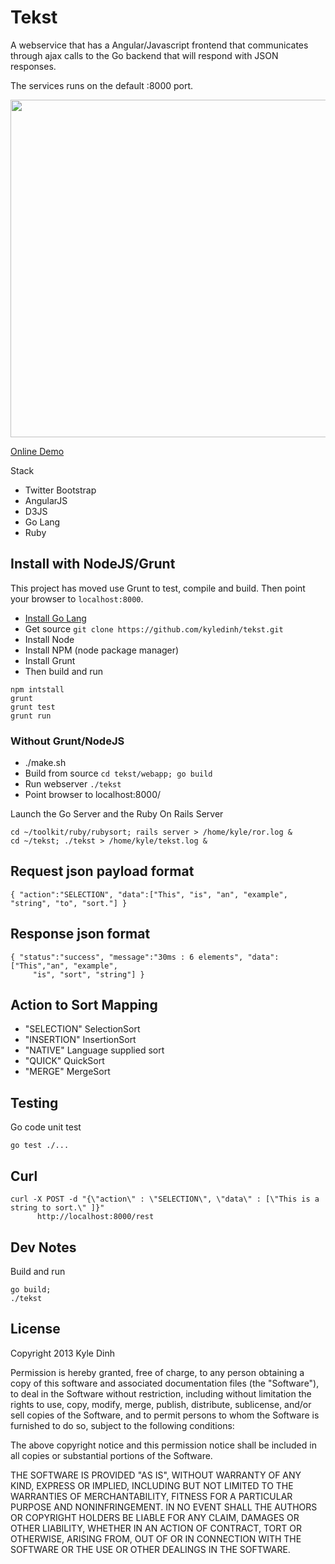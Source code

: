 # Tekst

A webservice that has a Angular/Javascript frontend that communicates through ajax calls to the Go backend that will respond with JSON responses.

The services runs on the default :8000 port.

<a href="http://kyledinh.com:8000/"><img src="https://raw.github.com/kyledinh/tekst/master/webapp/img/tekstapp_screen.png" height="540" width="600" /></a>

[Online Demo](http://kyledinh.com:8000/view/)

Stack
* Twitter Bootstrap
* AngularJS
* D3JS
* Go Lang
* Ruby


## Install with NodeJS/Grunt
This project has moved use Grunt to test, compile and build. Then point your browser to `localhost:8000`.

* [Install Go Lang](https://github.com/kyledinh/toolkit/wiki/Go)
* Get source `git clone https://github.com/kyledinh/tekst.git`
* Install Node
* Install NPM (node package manager)
* Install Grunt
* Then build and run
```
npm intstall
grunt
grunt test
grunt run 
``` 

### Without Grunt/NodeJS
* ./make.sh
* Build from source `cd tekst/webapp; go build`
* Run webserver `./tekst`
* Point browser to localhost:8000/ 


Launch the Go Server and the Ruby On Rails Server
```
cd ~/toolkit/ruby/rubysort; rails server > /home/kyle/ror.log &
cd ~/tekst; ./tekst > /home/kyle/tekst.log &
```

## Request json payload format
```
{ "action":"SELECTION", "data":["This", "is", "an", "example", "string", "to", "sort."] }
```

## Response json format
```
{ "status":"success", "message":"30ms : 6 elements", "data": ["This","an", "example",
     "is", "sort", "string"] }
```

## Action to Sort Mapping
* "SELECTION" SelectionSort
* "INSERTION" InsertionSort
* "NATIVE" Language supplied sort
* "QUICK" QuickSort
* "MERGE" MergeSort

## Testing
Go code unit test
```
go test ./...
```

## Curl
```
curl -X POST -d "{\"action\" : \"SELECTION\", \"data\" : [\"This is a string to sort.\" ]}" 
      http://localhost:8000/rest
```

## Dev Notes
Build and run
```
go build;
./tekst
```

## License
Copyright 2013 Kyle Dinh

Permission is hereby granted, free of charge, to any person obtaining a copy
of this software and associated documentation files (the "Software"), to deal
in the Software without restriction, including without limitation the rights
to use, copy, modify, merge, publish, distribute, sublicense, and/or sell
copies of the Software, and to permit persons to whom the Software is
furnished to do so, subject to the following conditions:

The above copyright notice and this permission notice shall be included in
all copies or substantial portions of the Software.

THE SOFTWARE IS PROVIDED "AS IS", WITHOUT WARRANTY OF ANY KIND, EXPRESS OR
IMPLIED, INCLUDING BUT NOT LIMITED TO THE WARRANTIES OF MERCHANTABILITY,
FITNESS FOR A PARTICULAR PURPOSE AND NONINFRINGEMENT. IN NO EVENT SHALL THE
AUTHORS OR COPYRIGHT HOLDERS BE LIABLE FOR ANY CLAIM, DAMAGES OR OTHER
LIABILITY, WHETHER IN AN ACTION OF CONTRACT, TORT OR OTHERWISE, ARISING FROM,
OUT OF OR IN CONNECTION WITH THE SOFTWARE OR THE USE OR OTHER DEALINGS IN
THE SOFTWARE.
